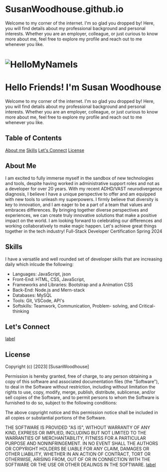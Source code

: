 # SusanWoodhouse.github.io
<!DOCTYPE html>
<html lang="en">
  <head>
     <meta charset ="UTF-8">
     <meta name= "viewport">
  </head>
  <body></body>
  <link rel=stylesheet"
  href="style.css">
Welcome to my corner of the internet. I'm so glad you dropped by! Here, you will find details about my professional background and personal interests. Whether you are an employer, colleague, or just curious to know more about me, feel free to explore my profile and reach out to me whenever you like.

# ![HelloMyNameIs](https://github.com/SusanWoodhouse/SusanWoodhouse.github.io/assets/7242176/ab746115-23d2-4e45-97d4-8e98c61252c5)

# Hello Friends! I'm Susan Woodhouse

Welcome to my corner of the internet. I'm so glad you dropped by! Here, you will find details about my professional background and personal interests. Whether you are an employer, colleague, or just curious to know more about me, feel free to explore my profile and reach out to me whenever you like.

## Table of Contents

[About me](#about-me)
[Skills](#skills)
[Let's Connect](#lets-connect)
[License](#license)

## About Me

I am excited to fully immerse myself in the sandbox of new technologies and tools, despite having worked in administrative support roles and not as a developer for over 20 years. With my recent ADHD/VAST neurodivergence diagnosis, I believe I have a unique perspective to offer and am equipped with new tools to unleash my superpowers. I firmly believe that diversity is key to innovation, and I am eager to be a part of a team that values and embraces differences. By bringing together diverse perspectives and experiences, we can create truly innovative solutions that make a positive impact on the world. I am looking forward to celebrating our differences and working collaboratively to make magic happen. Let's achieve great things together in the tech industry! Full-Stack Developer Certification Spring 2024

## Skills

I have a versatile and well rounded set of developer skills that are increasing daily which inlcude the following:

- Languages: JavaScript, json
- Front-End: HTML, CSS, JavaScript,
- Frameworks and Libraries: Bootstrap and a
  Animation CSS
- Back-End: Node.js and Mern-stack
- Databases: MySQL
- Tools: Git, VSCode, API's
- Softskills: Teamwork, Communication, Problem-
  solving, and Critical-thinking

## Let's Connect

[label](https://www.linkedin.com/in/susan-woodhouse-16860a21b/)

## License

Copyright (c) [2023] [SusanWoodhouse]

Permission is hereby granted, free of charge, to any person obtaining a copy
of this software and associated documentation files (the "Software"), to deal
in the Software without restriction, including without limitation the rights
to use, copy, modify, merge, publish, distribute, sublicense, and/or sell
copies of the Software, and to permit persons to whom the Software is
furnished to do so, subject to the following conditions:

The above copyright notice and this permission notice shall be included in all
copies or substantial portions of the Software.

THE SOFTWARE IS PROVIDED "AS IS", WITHOUT WARRANTY OF ANY KIND, EXPRESS OR
IMPLIED, INCLUDING BUT NOT LIMITED TO THE WARRANTIES OF MERCHANTABILITY,
FITNESS FOR A PARTICULAR PURPOSE AND NONINFRINGEMENT. IN NO EVENT SHALL THE
AUTHORS OR COPYRIGHT HOLDERS BE LIABLE FOR ANY CLAIM, DAMAGES OR OTHER
LIABILITY, WHETHER IN AN ACTION OF CONTRACT, TORT OR OTHERWISE, ARISING FROM,
OUT OF OR IN CONNECTION WITH THE SOFTWARE OR THE USE OR OTHER DEALINGS IN THE
SOFTWARE.
[label](https://www.linkedin.com/in/susan-woodhouse-16860a21b/)
</html>
